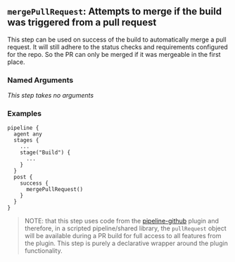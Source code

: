 ## `mergePullRequest`: Attempts to merge if the build was triggered from a pull request

This step can be used on success of the build to automatically merge a pull request. It will
still adhere to the status checks and requirements configured for the repo. So the PR can only be 
merged if it was mergeable in the first place.

### Named Arguments

*This step takes no arguments*

### Examples

    pipeline {
      agent any
      stages {
        ...
        stage("Build") {
          ...
        }
      }
      post {
        success {
          mergePullRequest()
        }
      }
    }

> NOTE: that this step uses code from the [pipeline-github](https://plugins.jenkins.io/pipeline-github/) plugin and 
> therefore, in a scripted pipeline/shared library, the `pullRequest` object will be available during a PR build for
> full access to all features from the plugin. This step is purely a declarative wrapper around the plugin functionality.

